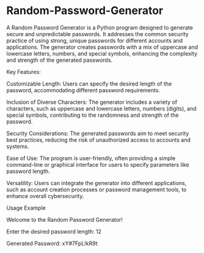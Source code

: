 # Random-Password-Generator
A Random Password Generator is a Python program designed to generate secure and unpredictable passwords. It addresses the common security practice of using strong, unique passwords for different accounts and applications. The generator creates passwords with a mix of uppercase and lowercase letters, numbers, and special symbols, enhancing the complexity and strength of the generated passwords.

Key Features:

Customizable Length: Users can specify the desired length of the password, accommodating different password requirements.

Inclusion of Diverse Characters: The generator includes a variety of characters, such as uppercase and lowercase letters, numbers (digits), and special symbols, contributing to the randomness and strength of the password.

Security Considerations: The generated passwords aim to meet security best practices, reducing the risk of unauthorized access to accounts and systems.

Ease of Use: The program is user-friendly, often providing a simple command-line or graphical interface for users to specify parameters like password length.

Versatility: Users can integrate the generator into different applications, such as account creation processes or password management tools, to enhance overall cybersecurity.


Usage Example

Welcome to the Random Password Generator!

Enter the desired password length: 12

Generated Password: xY#7FpL!kR9t
